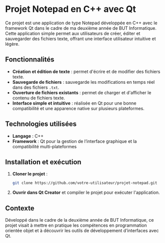 # Projet Notepad en C++ avec Qt

Ce projet est une application de type Notepad développée en C++ avec le framework Qt dans le cadre de ma deuxième année de BUT Informatique. Cette application simple permet aux utilisateurs de créer, éditer et sauvegarder des fichiers texte, offrant une interface utilisateur intuitive et légère.

## Fonctionnalités

- **Création et édition de texte** : permet d'écrire et de modifier des fichiers texte.
- **Sauvegarde de fichiers** : sauvegarde les modifications en temps réel dans des fichiers `.txt`.
- **Ouverture de fichiers existants** : permet de charger et d'afficher le contenu de fichiers texte.
- **Interface simple et intuitive** : réalisée en Qt pour une bonne compatibilité et une apparence native sur plusieurs plateformes.

## Technologies utilisées

- **Langage** : C++
- **Framework** : Qt pour la gestion de l’interface graphique et la compatibilité multi-plateformes

## Installation et exécution

1. **Cloner le projet** :
   ```bash
   git clone https://github.com/votre-utilisateur/projet-notepad.git
   ```

2. **Ouvrir dans Qt Creator** et compiler le projet pour exécuter l'application.

## Contexte

Développé dans le cadre de la deuxième année de BUT Informatique, ce projet visait à mettre en pratique les compétences en programmation orientée objet et à découvrir les outils de développement d’interfaces avec Qt.
